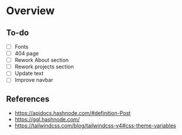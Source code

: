 # Overview

## To-do

- [ ] Fonts
- [ ] 404 page
- [ ] Rework About section
- [ ] Rework projects section
- [ ] Update text
- [ ] Improve navbar

## References
- https://apidocs.hashnode.com/#definition-Post
- https://gql.hashnode.com/
- https://tailwindcss.com/blog/tailwindcss-v4#css-theme-variables
